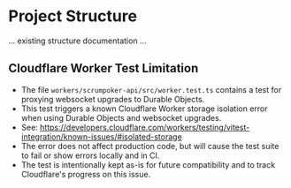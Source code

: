 # Project Structure

... existing structure documentation ...

## Cloudflare Worker Test Limitation

- The file `workers/scrumpoker-api/src/worker.test.ts` contains a test for proxying websocket upgrades to Durable Objects.
- This test triggers a known Cloudflare Worker storage isolation error when using Durable Objects and websocket upgrades.
- See: https://developers.cloudflare.com/workers/testing/vitest-integration/known-issues/#isolated-storage
- The error does not affect production code, but will cause the test suite to fail or show errors locally and in CI.
- The test is intentionally kept as-is for future compatibility and to track Cloudflare's progress on this issue. 
